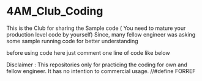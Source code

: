 # 4AM_Club_Coding
This is the Club for sharing the Sample code ( You need to mature your production level code by yourself)
Since, many fellow engineer was asking some sample running code for better understanding

before using code here just comment one line of code like below

Disclaimer : This repositories only for practicing the coding for own and fellow engineer. It has no intention to commercial usage.
//#define FORREF
